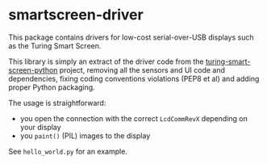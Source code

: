 # smartscreen-driver

This package contains drivers for low-cost serial-over-USB displays such as
the Turing Smart Screen.

This library is simply an extract of the driver code from the
[turing-smart-screen-python](https://github.com/mathoudebine/turing-smart-screen-python)
project, removing all the sensors and UI code and dependencies, fixing coding
conventions violations (PEP8 et al) and adding proper Python packaging.

The usage is straightforward:

- you open the connection with the correct `LcdCommRevX` depending on your display
- you `paint()` (PIL) images to the display

See `hello_world.py` for an example.
